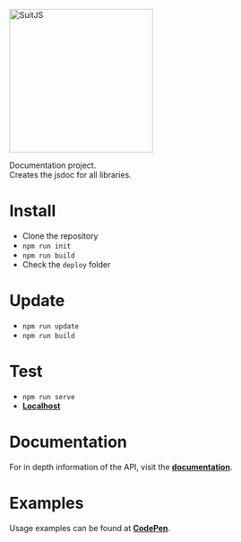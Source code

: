 [<img src="http://www.suitjs.com/img/logo-suitjs.svg?v=2" width="256" alt="SuitJS">](http://www.suitjs.com/)

Documentation project.  
Creates the jsdoc for all libraries.  

# Install
* Clone the repository
* `npm run init`
* `npm run build`
* Check the `deploy` folder

# Update
* `npm run update`
* `npm run build`

# Test
* `npm run serve`
* **[Localhost](http://localhost:8082/deploy/)**

# Documentation
For in depth information of the API, visit the **[documentation](http://www.suitjs.com/docs/)**. 

# Examples
Usage examples can be found at **[CodePen](http://codepen.io/collection/XOyEpq/)**.